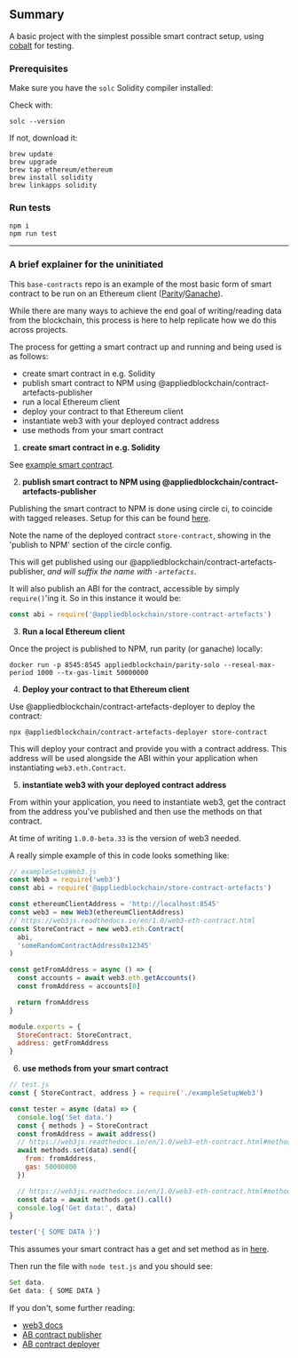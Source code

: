 ## Summary
A basic project with the simplest possible smart contract setup, using
[cobalt](https://github.com/appliedblockchain/cobalt) for testing.

### Prerequisites

Make sure you have the `solc` Solidity compiler installed:

Check with:
```
solc --version
```

If not, download it:
```
brew update
brew upgrade
brew tap ethereum/ethereum
brew install solidity
brew linkapps solidity
```
### Run tests
```
npm i
npm run test
```

----------------------------------

### A brief explainer for the uninitiated
This `base-contracts` repo is an example of the most basic form of smart contract
to be run on an Ethereum client ([Parity](https://wiki.parity.io/)/[Ganache](http://truffleframework.com/ganache/)).

While there are many ways to achieve the end goal of writing/reading data from the
blockchain, this process is here to help replicate how we do this across projects.

The process for getting a smart contract up and running and being used is as follows:

- create smart contract in e.g. Solidity
- publish smart contract to NPM using @appliedblockchain/contract-artefacts-publisher
- run a local Ethereum client
- deploy your contract to that Ethereum client
- instantiate web3 with your deployed contract address
- use methods from your smart contract

1. **create smart contract in e.g. Solidity**

See [example smart contract](contracts/Store.sol).

2. **publish smart contract to NPM using @appliedblockchain/contract-artefacts-publisher**

Publishing the smart contract to NPM is done using circle ci, to coincide with tagged releases.
Setup for this can be found [here](.circleci/config.yml).

Note the name of the deployed contract `store-contract`, showing in the 'publish to NPM'
section of the circle config.

This will get published using our @appliedblockchain/contract-artefacts-publisher,
_and will suffix the name with `-artefacts`_.

It will also publish an ABI for the contract, accessible by simply `require()`'ing it. So
in this instance it would be:
```javascript
const abi = require('@appliedblockchain/store-contract-artefacts')
```
3. **Run a local Ethereum client**

Once the project is published to NPM, run parity (or ganache) locally:
```
docker run -p 8545:8545 appliedblockchain/parity-solo --reseal-max-period 1000 --tx-gas-limit 50000000
```

4. **Deploy your contract to that Ethereum client**

Use @appliedblockchain/contract-artefacts-deployer to deploy the contract:
```
npx @appliedblockchain/contract-artefacts-deployer store-contract
```

This will deploy your contract and provide you with a contract address. This address
will be used alongside the ABI within your application when instantiating `web3.eth.Contract`.

5. **instantiate web3 with your deployed contract address**

From within your application, you need to instantiate web3, get the contract from the address
you've published and then use the methods on that contract.

At time of writing `1.0.0-beta.33` is the version of web3 needed.

A really simple example of this in code looks something like:

```javascript
// exampleSetupWeb3.js
const Web3 = require('web3')
const abi = require('@appliedblockchain/store-contract-artefacts')

const ethereumClientAddress = 'http://localhost:8545'
const web3 = new Web3(ethereumClientAddress)
// https://web3js.readthedocs.io/en/1.0/web3-eth-contract.html
const StoreContract = new web3.eth.Contract(
  abi,
  'someRandomContractAddress0x12345'
)

const getFromAddress = async () => {
  const accounts = await web3.eth.getAccounts()
  const fromAddress = accounts[0]

  return fromAddress
}

module.exports = {
  StoreContract: StoreContract,
  address: getFromAddress
}
```
6. **use methods from your smart contract**

```javascript
// test.js
const { StoreContract, address } = require('./exampleSetupWeb3')

const tester = async (data) => {
  console.log('Set data.')
  const { methods } = StoreContract
  const fromAddress = await address()
  // https://web3js.readthedocs.io/en/1.0/web3-eth-contract.html#methods-mymethod-send
  await methods.set(data).send({
    from: fromAddress,
    gas: 50000000
  })

  // https://web3js.readthedocs.io/en/1.0/web3-eth-contract.html#methods-mymethod-call
  const data = await methods.get().call()
  console.log('Get data:', data)
}

tester('{ SOME DATA }')
```

This assumes your smart contract has a get and set method as in [here](contracts/Store.sol).

Then run the file with `node test.js` and you should see:

```javascript
Set data.
Get data: { SOME DATA }
```

If you don't, some further reading:
- [web3 docs](https://web3js.readthedocs.io/en/1.0/web3.html)
- [AB contract publisher](https://github.com/appliedblockchain/contract-artefacts-publisher)
- [AB contract deployer](https://github.com/appliedblockchain/contract-artefacts-deployer)
